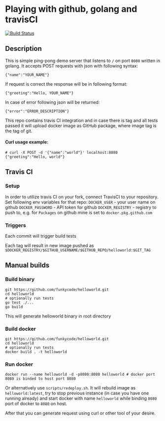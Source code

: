 # Playing with github, golang and travisCI

[![Build Status](https://travis-ci.org/funkycode/helloworld.svg?branch=master)](https://travis-ci.org/funkycode/helloworld)

## Description

This is simple ping-pong demo server that listens to `/` on port `8080` written in golang.
It accepts POST requests with json with following syntax:
```
{"name":"YOUR_NAME"}
```
If request is correct the response will be in following format:
```
{"greeting":"Hello, YOUR_NAME"}
```
In case of error following json will be returned:
```
{"error":"ERROR_DESCRIPTION"}
```
This repo contains travis CI integration and in case there is tag and all tests passed it will upload docker image as GitHub package, where image tag is the tag of git.

#### Curl usage example:
```
# curl -X POST -d '{"name":"world"}' localhost:8080
{"greeting":"Hello, world"}
```


## Travis CI

### Setup
In order to utilize travis CI on your fork, connect TravisCI to your repository.
Set following env variables for that repo:
`DOCKER_USER` - your user name on github
`DOCKER_PASSWORD` - API token for github
`DOCKER_REGISTRY` - registry to push to, e.g. for `Packages` on github mine is set to `docker.pkg.github.com`

### Triggers

Each commit will trigger build tests

Each tag will result in new image pushed as 
```$DOCKER_REGISTRY/$GITHUB_USERNAME/$GITHUB_REPO/helloworld:$GIT_TAG```

## Manual builds

### Build binary
```
git https://github.com/funkycode/helloworld.git
cd helloworld
# optionally run tests
go test ./...
go build 
```
This will generate helloworld binary in root directory

### Build docker
```
git https://github.com/funkycode/helloworld.git
cd helloworld
# optionally run tests
docker build . -t helloworld
```
### Run docker
```
docker run --name helloworld -d -p8080:8080 helloworld # docker port 8080 is binded to host port 8080
```
Or alternatively use `scripts/redeploy.sh`. It will rebuild image as `helloworld:latest`, try to stop previous instance (in case you have one running already) and start docker with name `helloworld` while binding `8080` port of docker to `8080` on host.

After that you can generate request using curl or other tool of your desire.